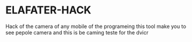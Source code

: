 # ELAFATER-HACK
Hack of the camera of any mobile of the programeing this tool make you to see pepole camera and this is be caming teste for the dvicr
